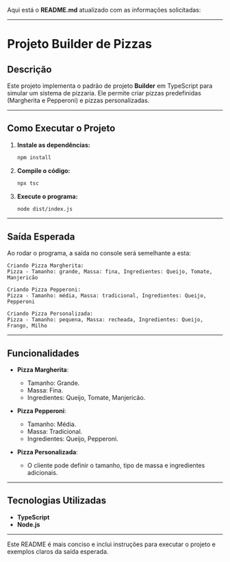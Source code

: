 Aqui está o **README.md** atualizado com as informações solicitadas:

---

# Projeto Builder de Pizzas

## Descrição

Este projeto implementa o padrão de projeto **Builder** em TypeScript para simular um sistema de pizzaria. Ele permite criar pizzas predefinidas (Margherita e Pepperoni) e pizzas personalizadas.

---

## Como Executar o Projeto

1. **Instale as dependências:**
   ```bash
   npm install
   ```

2. **Compile o código:**
   ```bash
   npx tsc
   ```

3. **Execute o programa:**
   ```bash
   node dist/index.js
   ```

---

## Saída Esperada

Ao rodar o programa, a saída no console será semelhante a esta:

```
Criando Pizza Margherita:
Pizza - Tamanho: grande, Massa: fina, Ingredientes: Queijo, Tomate, Manjericão

Criando Pizza Pepperoni:
Pizza - Tamanho: média, Massa: tradicional, Ingredientes: Queijo, Pepperoni

Criando Pizza Personalizada:
Pizza - Tamanho: pequena, Massa: recheada, Ingredientes: Queijo, Frango, Milho
```

---

## Funcionalidades

- **Pizza Margherita**:
  - Tamanho: Grande.
  - Massa: Fina.
  - Ingredientes: Queijo, Tomate, Manjericão.

- **Pizza Pepperoni**:
  - Tamanho: Média.
  - Massa: Tradicional.
  - Ingredientes: Queijo, Pepperoni.

- **Pizza Personalizada**:
  - O cliente pode definir o tamanho, tipo de massa e ingredientes adicionais.

---

## Tecnologias Utilizadas

- **TypeScript**
- **Node.js**

--- 

Este README é mais conciso e inclui instruções para executar o projeto e exemplos claros da saída esperada.